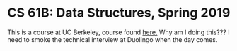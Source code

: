 # CS 61B: Data Structures, Spring 2019
This is a course at UC Berkeley, course found [here.](https://sp19.datastructur.es/index.html) 
Why am I doing this??? I need to smoke the technical interview at Duolingo when the day comes. 
